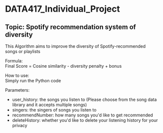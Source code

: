 # DATA417_Individual_Project

## Topic: Spotify recommendation system of diversity
This Algorithm aims to improve the diversity of Spotify-recommended songs or playlists

Formula:\
Final Score = Cosine similarity - diversity penalty + bonus 

How to use:\
Simply run the Python code

Parameters:
- user_history: the songs you listen to (Please choose from the song data library and it accepts multiple songs)
- singers: the singers of songs you listen to
- recommendNumber: how many songs you'd like to get recommended
- deleteHistory: whether you'd like to delete your listening history for your privacy
  
